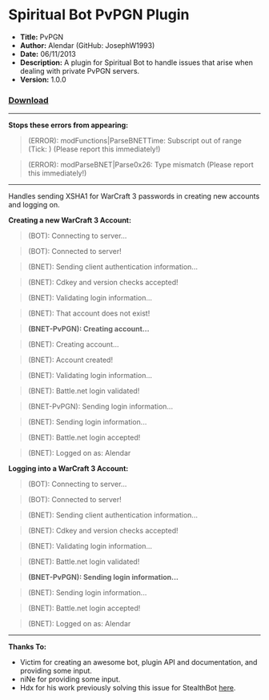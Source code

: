 Spiritual Bot PvPGN Plugin
==========================

* **Title:** PvPGN
* **Author:** Alendar (GitHub: JosephW1993)
* **Date:** 06/11/2013
* **Description:** A plugin for Spiritual Bot to handle issues that arise when dealing with private PvPGN servers.
* **Version:** 1.0.0

### [Download](http://files.josephw.net/Battle.net/Bots/Spiritual/Plugins/PvPGN/PvPGN.dll)

***

**Stops these errors from appearing:**

>(ERROR): modFunctions|ParseBNETTime: Subscript out of range (Tick: ) (Please report this immediately!)

>(ERROR): modParseBNET|Parse0x26: Type mismatch (Please report this immediately!)

***

Handles sending XSHA1 for WarCraft 3 passwords in creating new accounts and logging on.

**Creating a new WarCraft 3 Account:**

>(BOT): Connecting to server...

>(BOT): Connected to server!

>(BNET): Sending client authentication information...

>(BNET): Cdkey and version checks accepted!

>(BNET): Validating login information...

>(BNET): That account does not exist!

>**(BNET-PvPGN): Creating account...**

>(BNET): Creating account...

>(BNET): Account created!

>(BNET): Validating login information...

>(BNET): Battle.net login validated!

>(BNET-PvPGN): Sending login information...

>(BNET): Sending login information...

>(BNET): Battle.net login accepted!

>(BNET): Logged on as: Alendar

**Logging into a WarCraft 3 Account:**

>(BOT): Connecting to server...

>(BOT): Connected to server!

>(BNET): Sending client authentication information...

>(BNET): Cdkey and version checks accepted!

>(BNET): Validating login information...

>(BNET): Battle.net login validated!

>**(BNET-PvPGN): Sending login information...**

>(BNET): Sending login information...

>(BNET): Battle.net login accepted!

>(BNET): Logged on as: Alendar

***

**Thanks To:**

* Victim for creating an awesome bot, plugin API and documentation, and providing some input.
* niNe for providing some input.
* Hdx for his work previously solving this issue for StealthBot [here](http://www.stealthbot.net/forum/index.php?showtopic=1026).
